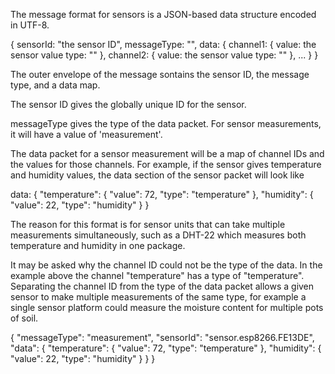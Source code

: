 The message format for sensors is a JSON-based data structure encoded in UTF-8.

{
  sensorId: "the sensor ID",
  messageType: "",
  data: {
    channel1: {
      value: the sensor value
      type: ""
    },
    channel2: {
      value: the sensor value
      type: ""
    },
    ...
  }
}

The outer envelope of the message sontains the sensor ID, the
message type, and a data map.

The sensor ID gives the globally unique ID for the sensor.

messageType gives the type of the data packet. For sensor measurements, it will
have a value of 'measurement'.

The data packet for a sensor measurement will be a map of channel IDs and the
values for those channels. For example, if the sensor gives temperature and
humidity values, the data section of the sensor packet will look like

data: {
  "temperature": {
    "value": 72,
    "type": "temperature"
  },
  "humidity": {
    "value": 22,
    "type": "humidity"
  }
}

The reason for this format is for sensor units that can take multiple
measurements simultaneously, such as a DHT-22 which measures both temperature
and humidity in one package.

It may be asked why the channel ID could not be the type of the data. In the
example above the channel "temperature" has a type of "temperature". Separating
the channel ID from the type of the data packet allows a given sensor to
make multiple measurements of the same type, for example a single sensor
platform could measure the moisture content for multiple pots of soil.

{
  "messageType": "measurement",
  "sensorId": "sensor.esp8266.FE13DE",
  "data": {
    "temperature": {
      "value": 72,
      "type": "temperature"
    },
    "humidity": {
      "value": 22,
      "type": "humidity"
    }
  }
}



